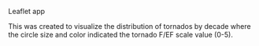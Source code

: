 Leaflet app

This was created to visualize the distribution of tornados by decade where the circle size and color indicated the tornado
F/EF scale value (0-5).
